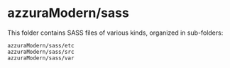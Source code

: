 # azzuraModern/sass

This folder contains SASS files of various kinds, organized in sub-folders:

    azzuraModern/sass/etc
    azzuraModern/sass/src
    azzuraModern/sass/var

